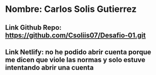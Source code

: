 # Nombre: Carlos Solis Gutierrez

## Link Github Repo: https://github.com/Csoliis07/Desafio-01.git

## Link Netlify: no he podido abrir cuenta porque me dicen que viole las normas y solo estuve intentando abrir una cuenta
